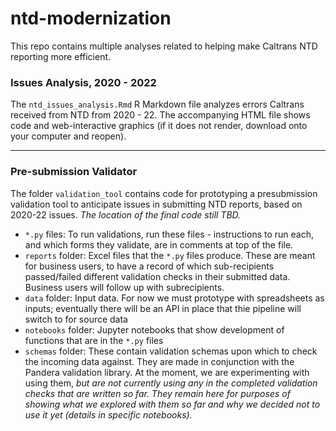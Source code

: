# ntd-modernization
  
This repo contains multiple analyses related to helping make Caltrans NTD reporting more efficient. 
  
### Issues Analysis, 2020 - 2022
The `ntd_issues_analysis.Rmd` R Markdown file analyzes errors Caltrans received from NTD from 2020 - 22. The accompanying HTML file shows code and web-interactive graphics (if it does not render, download onto your computer and reopen).  
  
---
### Pre-submission Validator
The folder `validation_tool` contains code for prototyping a presubmission validation tool to anticipate issues in submitting NTD reports, based on 2020-22 issues. *The location of the final code still TBD.* 

*  `*.py` files: To run validations, run these files - instructions to run each, and which forms they validate, are in comments at top of the file. 
* `reports` folder: Excel files that the `*.py` files produce. These are meant for business users, to have a record of which sub-recipients passed/failed different validation checks in their submitted data. Business users will follow up with subrecipients. 
* `data` folder: Input data. For now we must prototype with spreadsheets as inputs; eventually there will be an API in place that thie pipeline will switch to for source data
* `notebooks` folder: Jupyter notebooks that show development of functions that are in the `*.py` files 
* `schemas` folder: These contain validation schemas upon which to check the incoming data against. They are made in conjunction with the Pandera validation library. At the moment, we are experimenting with using them, *but are not currently using any in the completed validation checks that are written so far. They remain here for purposes of showing what we explored with them so far and why we decided not to use it yet (details in specific notebooks).*

